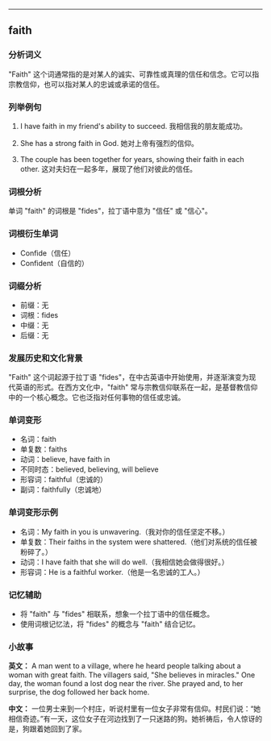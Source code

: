 
---------------
## faith
### 分析词义
"Faith" 这个词通常指的是对某人的诚实、可靠性或真理的信任和信念。它可以指宗教信仰，也可以指对某人的忠诚或承诺的信任。

### 列举例句
1. I have faith in my friend's ability to succeed.
   我相信我的朋友能成功。

2. She has a strong faith in God.
   她对上帝有强烈的信仰。

3. The couple has been together for years, showing their faith in each other.
   这对夫妇在一起多年，展现了他们对彼此的信任。

### 词根分析
单词 "faith" 的词根是 "fides"，拉丁语中意为 "信任" 或 "信心"。

### 词根衍生单词
- Confide（信任）
- Confident（自信的）

### 词缀分析
- 前缀：无
- 词根：fides
- 中缀：无
- 后缀：无

### 发展历史和文化背景
"Faith" 这个词起源于拉丁语 "fides"，在中古英语中开始使用，并逐渐演变为现代英语的形式。在西方文化中，"faith" 常与宗教信仰联系在一起，是基督教信仰中的一个核心概念。它也泛指对任何事物的信任或忠诚。

### 单词变形
- 名词：faith
- 单复数：faiths
- 动词：believe, have faith in
- 不同时态：believed, believing, will believe
- 形容词：faithful（忠诚的）
- 副词：faithfully（忠诚地）

### 单词变形示例
- 名词：My faith in you is unwavering.（我对你的信任坚定不移。）
- 单复数：Their faiths in the system were shattered.（他们对系统的信任被粉碎了。）
- 动词：I have faith that she will do well.（我相信她会做得很好。）
- 形容词：He is a faithful worker.（他是一名忠诚的工人。）

### 记忆辅助
- 将 "faith" 与 "fides" 相联系，想象一个拉丁语中的信任概念。
- 使用词根记忆法，将 "fides" 的概念与 "faith" 结合记忆。

### 小故事
**英文：** 
A man went to a village, where he heard people talking about a woman with great faith. The villagers said, "She believes in miracles." One day, the woman found a lost dog near the river. She prayed and, to her surprise, the dog followed her back home.

**中文：**
一位男士来到一个村庄，听说村里有一位女子非常有信仰。村民们说：“她相信奇迹。”有一天，这位女子在河边找到了一只迷路的狗。她祈祷后，令人惊讶的是，狗跟着她回到了家。

